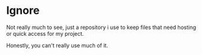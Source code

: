 # Ignore
Not really much to see, just a repository i use to keep files that need hosting or quick access for my project.

Honestly, you can't really use much of it.
